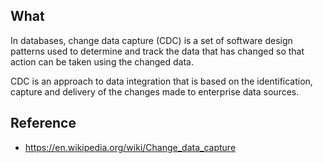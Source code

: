 
## What

In databases, change data capture (CDC) is a set of software design patterns used to determine and track the data that has changed so that action can be taken using the changed data.

CDC is an approach to data integration that is based on the identification, capture and delivery of the changes made to enterprise data sources.

## Reference
- https://en.wikipedia.org/wiki/Change_data_capture